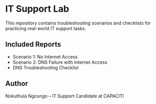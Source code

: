 # IT Support Lab

This repository contains troubleshooting scenarios and checklists for practicing real-world IT support tasks.

## Included Reports
- Scenario 1: No Internet Access
- Scenario 2: DNS Failure with Internet Access
- DNS Troubleshooting Checklist

## Author
Nokuthula Ngcongo – IT Support Candidate at CAPACITI
